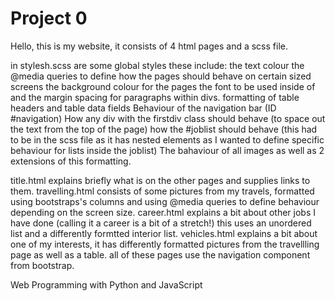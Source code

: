 # Project 0

Hello, this is my website, it consists of 4 html pages and a scss file.

in stylesh.scss are some global styles these include: the text colour
the @media queries to define how the pages should behave on certain sized screens
the background colour for the pages
the font to be used inside of <divs> and the margin spacing for paragraphs within divs. 
formatting of table headers and table data fields
Behaviour of the navigation bar (ID #navigation)
How any div with the firstdiv class should behave (to space out the text from the top of the page)
how the #joblist should behave (this had to be in the scss file as it has nested elements as I wanted to define specific behaviour for lists inside the joblist)
The bahaviour of all images as well as 2 extensions of this formatting.

title.html explains briefly what is on the other pages and supplies links to them.
travelling.html consists of some pictures from my travels, formatted using bootstraps's columns and using @media queries to define behaviour depending on the screen size.
career.html explains a bit about other jobs I have done (calling it a career is a bit of a stretch!) this uses an unordered list and a differently formtted interior list.
vehicles.html explains a bit about one of my interests, it has differently formatted pictures from the travellling page as well as a table.
all of these pages use the navigation component from bootstrap.





Web Programming with Python and JavaScript
